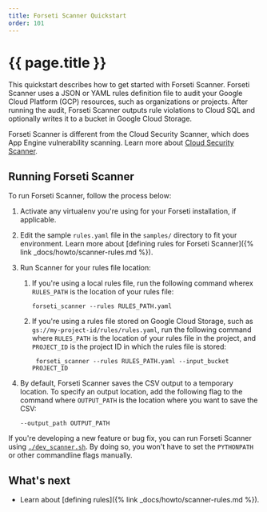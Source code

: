 ```yaml
---
title: Forseti Scanner Quickstart
order: 101
---
```

# {{ page.title }}

This quickstart describes how to get started with Forseti Scanner. Forseti
Scanner uses a JSON or YAML rules definition file to audit your Google Cloud
Platform (GCP) resources, such as organizations or projects. After running the
audit, Forseti Scanner outputs rule violations to Cloud SQL and optionally
writes it to a bucket in Google Cloud Storage.

Forseti Scanner is different from the Cloud Security Scanner, which does App
Engine vulnerability scanning. Learn more about
[Cloud Security Scanner](https://cloud.google.com/security-scanner/).

## Running Forseti Scanner

To run Forseti Scanner, follow the process below:

  1. Activate any virtualenv you're using for your Forseti installation,
  if applicable.
  
  1. Edit the sample `rules.yaml` file in the `samples/` directory to fit your
  environment. Learn more about
  [defining rules for Forseti Scanner]({% link _docs/howto/scanner-rules.md %}).
  
  1. Run Scanner for your rules file location:
  
     1. If you're using a local rules file, run the following command wherex
       `RULES_PATH` is the location of your rules file:
      
            forseti_scanner --rules RULES_PATH.yaml
            
     1. If you're using a rules file stored on Google Cloud Storage, such
      as `gs://my-project-id/rules/rules.yaml`, run the following command
      where `RULES_PATH` is the location of your rules file in the project,
      and `PROJECT_ID` is the project ID in which the rules file is stored:

             forseti_scanner --rules RULES_PATH.yaml --input_bucket PROJECT_ID

  1. By default, Forseti Scanner saves the CSV output to a temporary location.
  To specify an output location, add the following flag to the command
  where `OUTPUT_PATH` is the location where you want to save the CSV:

         --output_path OUTPUT_PATH

If you're developing a new feature or bug fix, you can run Forseti Scanner
using [`./dev_scanner.sh`](https://github.com/GoogleCloudPlatform/forseti-security/blob/master/samples/scanner/dev_scanner.sh.sample).
By doing so, you won't have to set the `PYTHONPATH` or other commandline flags
manually.


## What's next

- Learn about [defining rules]({% link _docs/howto/scanner-rules.md %}).


